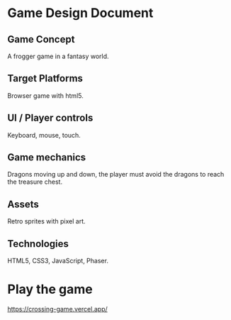 # Game Design Document

## Game Concept
A frogger game in a fantasy world.

## Target Platforms

Browser game with html5.

## UI / Player controls
Keyboard, mouse, touch.

## Game mechanics
Dragons moving up and down, the player must avoid the dragons to reach the treasure chest.

## Assets
Retro sprites with pixel art.

## Technologies
HTML5, CSS3, JavaScript, Phaser.

# Play the game

https://crossing-game.vercel.app/